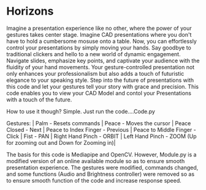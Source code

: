 # Horizons

Imagine a presentation experience like no other, where the power of your gestures takes center stage. Imagine CAD presentations where you don't have to hold a cumbersome mosuse onto a table. Now, you can effortlessly control your presentations by simply moving your hands. Say goodbye to traditional clickers and hello to a new world of dynamic engagement. Navigate slides, emphasize key points, and captivate your audience with the fluidity of your hand movements. Your gesture-controlled presentation not only enhances your professionalism but also adds a touch of futuristic elegance to your speaking style. Step into the future of presentations with this code and let your gestures tell your story with grace and precision.
This code enables you to view your CAD Model and contol your Presentations with a touch of the future.

How to use it though? Simple. Just run the code....Code.py

Gestures:
 | Palm - Resets commands 
 | Peace - Moves the cursor
 | Peace Closed - Next
 | Peace to Index Finger - Previous
 | Peace to Middle Finger - Click
 | Fist - PAN
 | Right Hand Pinch - ORBIT
 | Left Hand Pinch - ZOOM (Up for zooming out and Down for Zooming in)| 


The basis for this code is Mediapipe and OpenCV. However, Module.py is a modified version of an online available module so as to ensure smooth presentation experience. The gestures were modified, commands changed, and some functions (Audio and Brightness controller) were removed so as to ensure smooth function of the code and increase response speed.
